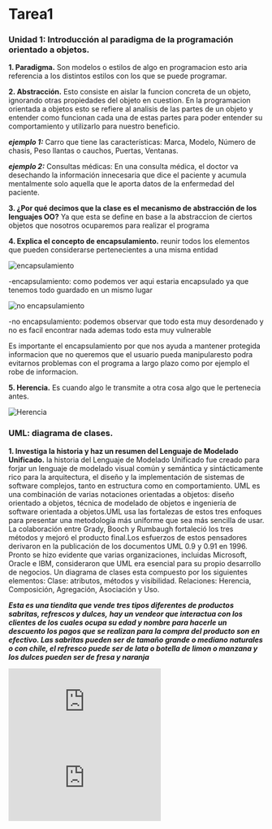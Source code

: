 # Tarea1
### Unidad 1: Introducción al paradigma de la programación orientado a objetos.
**1. Paradigma.**
Son modelos o estilos de algo en programacion esto aria referencia a los distintos estilos con los que se puede programar.


**2. Abstracción.**
Esto consiste en aislar la funcion concreta de un objeto, ignorando otras propiedades del objeto en cuestion.
En la programacion orientada a objetos esto se refiere al analisis de las partes de un objeto y entender como funcionan 
cada una de estas partes para poder entender su comportamiento y utilizarlo para nuestro beneficio.

***ejemplo 1:*** Carro que tiene las características: Marca, Modelo, Número de chasis, Peso llantas o cauchos, Puertas, Ventanas.

***ejemplo 2:*** Consultas médicas: En una consulta médica, el doctor va desechando la información innecesaria que dice 
el paciente y acumula mentalmente solo aquella que le aporta datos de la enfermedad del paciente.


**3. ¿Por qué decimos que la clase es el mecanismo de abstracción de los lenguajes OO?**
Ya que esta se define en base a la abstraccion de ciertos objetos que nosotros ocuparemos para realizar el programa


**4. Explica el concepto de encapsulamiento.**
reunir todos los elementos que pueden considerarse pertenecientes a una misma entidad


![encapsulamiento](https://compu2poo.files.wordpress.com/2013/11/poohumanos1.png)


-encapsulamiento: como podemos ver aqui estaria encapsulado ya que tenemos todo guardado en un mismo lugar



![no encapsulamiento](https://barcelonalternativa.es/wp-content/uploads/2017/04/miedos.jpg)


-no encapsulamiento: podemos observar que todo esta muy desordenado y no es facil encontrar nada ademas todo esta muy vulnerable


Es importante el encapsulamiento por que nos ayuda a mantener protegida informacion que no queremos que el usuario pueda 
manipularesto podra evitarnos problemas con el programa a largo plazo como por ejemplo el robe de informacion.


**5. Herencia.**
Es cuando algo le transmite a otra cosa algo que le pertenecia antes.

![Herencia](https://i0.wp.com/gestionistaitalia.com/wp-content/uploads/2018/10/Como-se-gestiona-el-reclamo-de-una-herencia-o-sucesion-en-Italia.jpg)



### UML: diagrama de clases.
**1. Investiga la historia y haz un resumen del Lenguaje de Modelado Unificado.**
la historia del Lenguaje de Modelado Unificado
fue creado para forjar un lenguaje de modelado visual común y semántica y sintácticamente rico para la arquitectura, 
el diseño y la implementación de sistemas de software complejos, tanto en estructura como en comportamiento.
UML es una combinación de varias notaciones orientadas a objetos: diseño orientado a objetos, técnica de modelado de objetos 
e ingeniería de software orientada a objetos.UML usa las fortalezas de estos tres enfoques para presentar 
una metodología más uniforme que sea más sencilla de usar. La colaboración entre Grady, Booch y Rumbaugh fortaleció los tres métodos 
y mejoró el producto final.Los esfuerzos de estos pensadores derivaron en la publicación de los documentos UML 0.9 y 0.91 en 1996. 
Pronto se hizo evidente que varias organizaciones, incluidas Microsoft, Oracle e IBM, 
consideraron que UML era esencial para su propio desarrollo de negocios.
Un diagrama de clases esta compuesto por los siguientes elementos: Clase: atributos, métodos y visibilidad. 
Relaciones: Herencia, Composición, Agregación, Asociación y Uso.

***Esta es una tiendita que vende tres tipos diferentes de productos sabritas, refrescos y dulces,*** 
***hay un vendeor que interactua con los clientes de los cuales ocupa su edad y nombre para hacerle un***
***descuento  los pagos que se realizan para la compra del producto son en efectivo. Las sabritas pueden ser*** 
***de tamaño grande o mediano naturales o con chile, el refresco puede ser de lata o botella de limon o manzana y*** 
***los dulces pueden ser de fresa y naranja***




![1](https://l.messenger.com/l.php?u=https%3A%2F%2Fscontent.xx.fbcdn.net%2Fv%2Ft1.15752-0%2Fp480x480%2F52723269_258690911748572_3813567720578875392_n.jpg%3F_nc_cat%3D101%26_nc_ad%3Dz-m%26_nc_cid%3D0%26_nc_zor%3D9%26_nc_ht%3Dscontent.xx%26oh%3D7c62e51394e0430207c67c7381d6c28d%26oe%3D5D2150BD&h=AT0TBnJJQ6VGtar_DE5FrqScafD4H2cIVM1ilTehufRvFgO7GT_t6CRPqddFqQ-q6Brzd0NYZdgdhrpSc-HFCst2O9aPhZW7HQO6IsyV862ub8AwVzB9aVxojd0j9RsPcdytVaVennCrWCfUYhRpJg)
![2](https://l.messenger.com/l.php?u=https%3A%2F%2Fscontent.xx.fbcdn.net%2Fv%2Ft1.15752-0%2Fp480x480%2F52809882_393854111379739_3840680500498792448_n.jpg%3F_nc_cat%3D104%26_nc_ad%3Dz-m%26_nc_cid%3D0%26_nc_zor%3D9%26_nc_ht%3Dscontent.xx%26oh%3D32a180b842a1973f83b70de450137605%26oe%3D5CDF1BE9&h=AT0TBnJJQ6VGtar_DE5FrqScafD4H2cIVM1ilTehufRvFgO7GT_t6CRPqddFqQ-q6Brzd0NYZdgdhrpSc-HFCst2O9aPhZW7HQO6IsyV862ub8AwVzB9aVxojd0j9RsPcdytVaVennCrWCfUYhRpJg)
